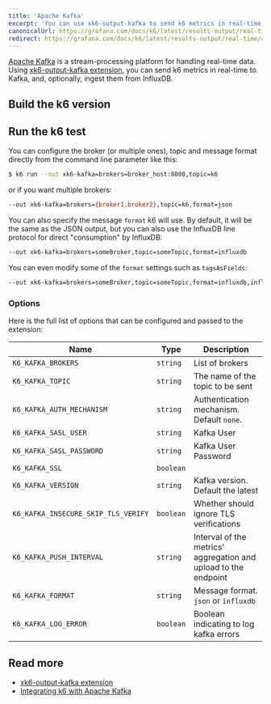 ```yaml
---
title: 'Apache Kafka'
excerpt: 'You can use xk6-output-kafka to send k6 metrics in real-time to Kafka, and, optionally, ingest them from InfluxDB.'
canonicalUrl: https://grafana.com/docs/k6/latest/results-output/real-time/apache-kafka/
redirect: https://grafana.com/docs/k6/latest/results-output/real-time/apache-kafka/
---
```


[Apache Kafka](https://kafka.apache.org) is a stream-processing platform for handling real-time data. Using [xk6-output-kafka extension](https://github.com/grafana/xk6-output-kafka), you can send k6 metrics in real-time to Kafka, and, optionally, ingest them from InfluxDB.


## Build the k6 version

<InstallationInstructions extensionUrl="github.com/grafana/xk6-output-kafka"/>

## Run the k6 test

You can configure the broker (or multiple ones), topic and message format directly from the command line parameter like this:

<CodeGroup labels={[]}>

```bash
$ k6 run --out xk6-kafka=brokers=broker_host:8000,topic=k6
```

</CodeGroup>

or if you want multiple brokers:

<CodeGroup labels={[]}>

```bash
--out xk6-kafka=brokers={broker1,broker2},topic=k6,format=json
```

</CodeGroup>

You can also specify the message `format` k6 will use. By default, it will be the same as the JSON output, but you can also use the InfluxDB line protocol for direct "consumption" by InfluxDB:

<CodeGroup labels={[]}>

```bash
--out xk6-kafka=brokers=someBroker,topic=someTopic,format=influxdb
```

</CodeGroup>

You can even modify some of the `format` settings such as `tagsAsFields`:

<CodeGroup labels={[]}>

```bash
--out xk6-kafka=brokers=someBroker,topic=someTopic,format=influxdb,influxdb.tagsAsFields={url,myCustomTag}
```

</CodeGroup>

### Options

Here is the full list of options that can be configured and passed to the extension:

| Name | Type |  Description |
| ---- | ---- |  ----------- |
| `K6_KAFKA_BROKERS`                 | `string` | List of brokers |
| `K6_KAFKA_TOPIC`                   | `string` | The name of the topic to be sent |
| `K6_KAFKA_AUTH_MECHANISM`          | `string` | Authentication mechanism. Default `none`. |
| `K6_KAFKA_SASL_USER`               | `string` | Kafka User |
| `K6_KAFKA_SASL_PASSWORD`           | `string` | Kafka User Password |
| `K6_KAFKA_SSL`                     | `boolean` |  |
| `K6_KAFKA_VERSION`                 | `string` | Kafka version. Default the latest |
| `K6_KAFKA_INSECURE_SKIP_TLS_VERIFY`| `boolean` | Whether should ignore TLS verifications |
| `K6_KAFKA_PUSH_INTERVAL`           | `string` | Interval of the metrics' aggregation and upload to the endpoint |
| `K6_KAFKA_FORMAT`                  | `string` | Message format. `json` or `influxdb` |
| `K6_KAFKA_LOG_ERROR`               | `boolean` | Boolean indicating to log kafka errors |

## Read more

- [xk6-output-kafka extension](https://github.com/grafana/xk6-output-kafka)
- [Integrating k6 with Apache Kafka](https://k6.io/blog/integrating-k6-with-apache-kafka)
